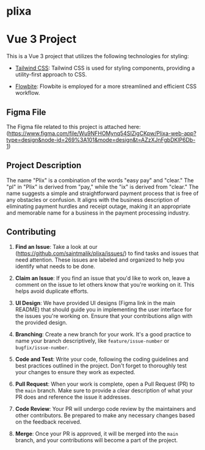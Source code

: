 # plixa

# Vue 3 Project

This is a Vue 3 project that utilizes the following technologies for styling:

- [Tailwind CSS](https://tailwindcss.com/): Tailwind CSS is used for styling components, providing a utility-first approach to CSS.

- [Flowbite](https://flowbite.com/): Flowbite is employed for a more streamlined and efficient CSS workflow.

## Figma File
The Figma file related to this project is attached here: (https://www.figma.com/file/Wu9NFHOMynq54SIZigCKpw/Plixa-web-app?type=design&node-id=269%3A101&mode=design&t=AZzXJnFgbDKlP6Db-1)

## Project Description
The name "Plix" is a combination of the words "easy pay" and "clear." The "pl" in "Plix" is derived from "pay," while the "ix" is derived from "clear." The name suggests a simple and straightforward payment process that is free of any obstacles or confusion. It aligns with the business description of eliminating payment hurdles and receipt outage, making it an appropriate and memorable name for a business in the payment processing industry.


## Contributing
1. **Find an Issue**: Take a look at our (https://github.com/saintmalik/plixa/issues/) to find tasks and issues that need attention. These issues are labeled and organized to help you identify what needs to be done.

2. **Claim an Issue**: If you find an issue that you'd like to work on, leave a comment on the issue to let others know that you're working on it. This helps avoid duplicate efforts.

3. **UI Design**: We have provided UI designs (Figma link in the main README) that should guide you in implementing the user interface for the issues you're working on. Ensure that your contributions align with the provided design.

4. **Branching**: Create a new branch for your work. It's a good practice to name your branch descriptively, like `feature/issue-number` or `bugfix/issue-number`.

5. **Code and Test**: Write your code, following the coding guidelines and best practices outlined in the project. Don't forget to thoroughly test your changes to ensure they work as expected.

6. **Pull Request**: When your work is complete, open a Pull Request (PR) to the `main` branch. Make sure to provide a clear description of what your PR does and reference the issue it addresses.

7. **Code Review**: Your PR will undergo code review by the maintainers and other contributors. Be prepared to make any necessary changes based on the feedback received.

8. **Merge**: Once your PR is approved, it will be merged into the `main` branch, and your contributions will become a part of the project.


